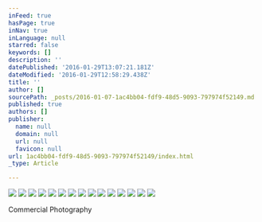 ```yaml
---
inFeed: true
hasPage: true
inNav: true
inLanguage: null
starred: false
keywords: []
description: ''
datePublished: '2016-01-29T13:07:21.181Z'
dateModified: '2016-01-29T12:58:29.438Z'
title: ''
author: []
sourcePath: _posts/2016-01-07-1ac4bb04-fdf9-48d5-9093-797974f52149.md
published: true
authors: []
publisher:
  name: null
  domain: null
  url: null
  favicon: null
url: 1ac4bb04-fdf9-48d5-9093-797974f52149/index.html
_type: Article

---
```

![](https://the-grid-user-content.s3-us-west-2.amazonaws.com/99b202d4-6e2b-49d2-8d3f-bf7cf9e771e5.jpg)
![](https://the-grid-user-content.s3-us-west-2.amazonaws.com/7b661dcc-9098-480e-9b88-95494305c134.jpg)
![](https://the-grid-user-content.s3-us-west-2.amazonaws.com/f93dc4d4-fc2c-402c-b2e2-8b20749a933a.jpg)
![](https://the-grid-user-content.s3-us-west-2.amazonaws.com/6e4e5c36-0ebd-4373-8a3c-220a121dbdc1.jpg)
![](https://the-grid-user-content.s3-us-west-2.amazonaws.com/9a1b6799-cecb-49f1-867a-c1488a9a2875.jpg)
![](https://the-grid-user-content.s3-us-west-2.amazonaws.com/ca1b6e2c-7aa4-481d-9a4b-b23c6e8325c6.jpg)
![](https://the-grid-user-content.s3-us-west-2.amazonaws.com/24d5306d-5d1d-4413-823c-5d0cc020cdc4.jpg)
![](https://the-grid-user-content.s3-us-west-2.amazonaws.com/a6f923c3-79df-4d2c-9284-4142061d1329.jpg)
![](https://the-grid-user-content.s3-us-west-2.amazonaws.com/557bed49-b192-43b8-93a0-40605aac290e.jpg)
![](https://the-grid-user-content.s3-us-west-2.amazonaws.com/a220149a-6d29-401b-b2db-6593ee41b6c7.jpg)
![](https://the-grid-user-content.s3-us-west-2.amazonaws.com/87bbb2aa-27e3-4145-9cd2-3ef3ff016a01.jpg)
![](https://the-grid-user-content.s3-us-west-2.amazonaws.com/95a68729-29e3-4815-a6e4-b28feb1a6119.jpg)
![](https://the-grid-user-content.s3-us-west-2.amazonaws.com/e409539f-599d-4d7d-9e05-62ed0b87ca84.jpg)
![](https://the-grid-user-content.s3-us-west-2.amazonaws.com/af48cc6a-8d5b-4c13-ad0b-0be03309a7a6.jpg)
![](https://the-grid-user-content.s3-us-west-2.amazonaws.com/d57b63c9-80bb-4ed7-8700-91d0158a484a.jpg)

Commercial Photography